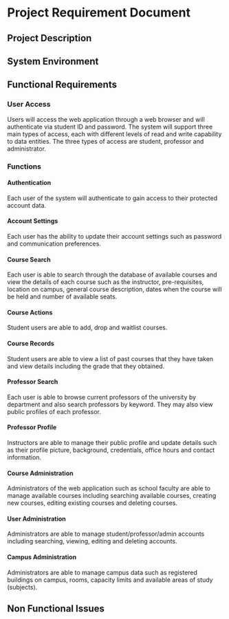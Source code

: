 # Project Requirement Document

## Project Description

## System Environment

## Functional Requirements

### User Access
Users will access the web application through a web browser and will authenticate via student ID and password. The system will support three main types of access, each with different levels of read and write capability to data entities. The three types of access are student, professor and administrator.

### Functions

#### Authentication
Each user of the system will authenticate to gain access to their protected account data.

#### Account Settings
Each user has the ability to update their account settings such as password and communication preferences.

#### Course Search
Each user is able to search through the database of available courses and view the details of each course such as the instructor, pre-requisites, location on campus, general course description, dates when the course will be held and number of available seats.

#### Course Actions
Student users are able to add, drop and waitlist courses.

#### Course Records
Student users are able to view a list of past courses that they have taken and view details including the grade that they obtained.

#### Professor Search
Each user is able to browse current professors of the university by department and also search professors by keyword. They may also view public profiles of each professor.

#### Professor Profile
Instructors are able to manage their public profile and update details such as their profile picture, background, credentials, office hours and contact information.

#### Course Administration
Administrators of the web application such as school faculty are able to manage available courses including searching available courses, creating new courses, editing existing courses and deleting courses.

#### User Administration
Administrators are able to manage student/professor/admin accounts including searching, viewing, editing and deleting accounts.

#### Campus Administration
Administrators are able to manage campus data such as registered buildings on campus, rooms, capacity limits and available areas of study (subjects).


## Non Functional Issues
